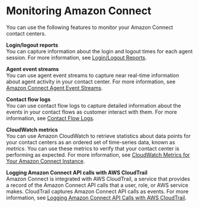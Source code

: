 # Monitoring Amazon Connect<a name="monitoring-amazon-connect"></a>

You can use the following features to monitor your Amazon Connect contact centers\.

**Login/logout reports**  
You can capture information about the login and logout times for each agent session\. For more information, see [Login/Logout Reports](login-logout-reports.md)\.

**Agent event streams**  
You can use agent event streams to capture near real\-time information about agent activity in your contact center\. For more information, see [Amazon Connect Agent Event Streams](agent-event-streams.md)\.

**Contact flow logs**  
You can use contact flow logs to capture detailed information about the events in your contact flows as customer interact with them\. For more information, see [Contact Flow Logs](contact-flow-logs.md)\.

**CloudWatch metrics**  
You can use Amazon CloudWatch to retrieve statistics about data points for your contact centers as an ordered set of time\-series data, known as *metrics*\. You can use these metrics to verify that your contact center is performing as expected\. For more information, see [CloudWatch Metrics for Your Amazon Connect Instance](monitoring-cloudwatch.md)\.

**Logging Amazon Connect API calls with AWS CloudTrail**  
Amazon Connect is integrated with AWS CloudTrail, a service that provides a record of the Amazon Connect API calls that a user, role, or AWS service makes\. CloudTrail captures Amazon Connect API calls as events\. For more information, see [Logging Amazon Connect API Calls with AWS CloudTrail](logging-using-cloudtrail.md)\.